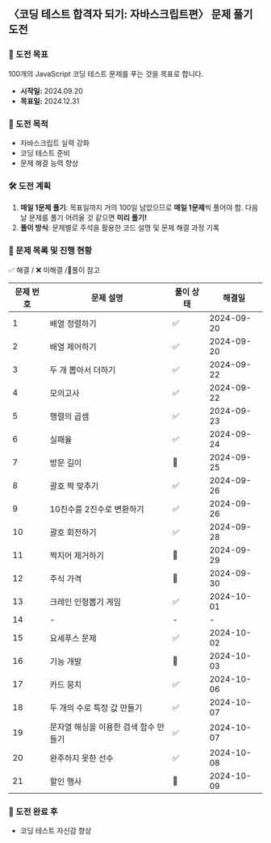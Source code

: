 ## 〈코딩 테스트 합격자 되기: 자바스크립트편〉 문제 풀기 도전

### 💪 도전 목표

100개의 JavaScript 코딩 테스트 문제를 푸는 것을 목표로 합니다.

- **시작일:** 2024.09.20
- **목표일:** 2024.12.31

### 📜 도전 목적

- 자바스크립트 실력 강화
- 코딩 테스트 준비
- 문제 해결 능력 향상

### 🛠 도전 계획

1. **매일 1문제 풀기**: 목표일까지 거의 100일 남았으므로 **매일 1문제**씩 풀어야 함. 다음날 문제를 풀기 어려울 것 같으면 **미리 풀기!**
2. **풀이 방식**: 문제별로 주석을 활용한 코드 설명 및 문제 해결 과정 기록

### 📂 문제 목록 및 진행 현황

✅ 해결 / ❌ 미해결 /🔺풀이 참고

| 문제 번호 | 문제 설명                             | 풀이 상태 | 해결일     |
| --------- | ------------------------------------- | --------- | ---------- |
| 1         | 배열 정렬하기                         | ✅        | 2024-09-20 |
| 2         | 배열 제어하기                         | ✅        | 2024-09-20 |
| 3         | 두 개 뽑아서 더하기                   | ✅        | 2024-09-22 |
| 4         | 모의고사                              | ✅        | 2024-09-22 |
| 5         | 행렬의 곱셈                           | ✅        | 2024-09-23 |
| 6         | 실패율                                | ✅        | 2024-09-24 |
| 7         | 방문 길이                             | 🔺        | 2024-09-25 |
| 8         | 괄호 짝 맞추기                        | ✅        | 2024-09-26 |
| 9         | 10진수를 2진수로 변환하기             | ✅        | 2024-09-26 |
| 10        | 괄호 회전하기                         | ✅        | 2024-09-28 |
| 11        | 짝지어 제거하기                       | 🔺        | 2024-09-29 |
| 12        | 주식 가격                             | 🔺        | 2024-09-30 |
| 13        | 크레인 인형뽑기 게임                  | ✅        | 2024-10-01 |
| 14        | -                                     | -         | -          |
| 15        | 요세푸스 문제                         | ✅        | 2024-10-02 |
| 16        | 기능 개발                             | 🔺        | 2024-10-03 |
| 17        | 카드 뭉치                             | ✅        | 2024-10-06 |
| 18        | 두 개의 수로 특정 값 만들기           | ✅        | 2024-10-07 |
| 19        | 문자열 해싱을 이용한 검색 함수 만들기 | ✅        | 2024-10-07 |
| 20        | 완주하지 못한 선수                    | ✅        | 2024-10-08 |
| 21        | 할인 행사                             | 🔺        | 2024-10-09 |

<!-- 문제14 표편집-->

### 🙌 도전 완료 후

- 코딩 테스트 자신감 향상
